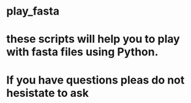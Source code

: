 # play_fasta

# these scripts will help you to play with fasta files using Python.
# If you have questions pleas do not hesistate to ask
#
